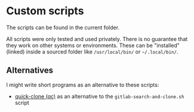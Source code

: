 # Custom scripts

The scripts can be found in the current folder.

All scripts were only tested and used privately.
There is no guarantee that they work on other systems or environments.
These can be "installed" (linked) inside a sourced folder
like `/usr/local/bin/` or `~/.local/bin/`.

## Alternatives

I might write short programs as an alternative to these scripts:

- [quick-clone (qc)](https://github.com/eckon/quick-clone)
  as an alternative to the `gitlab-search-and-clone.sh` script

